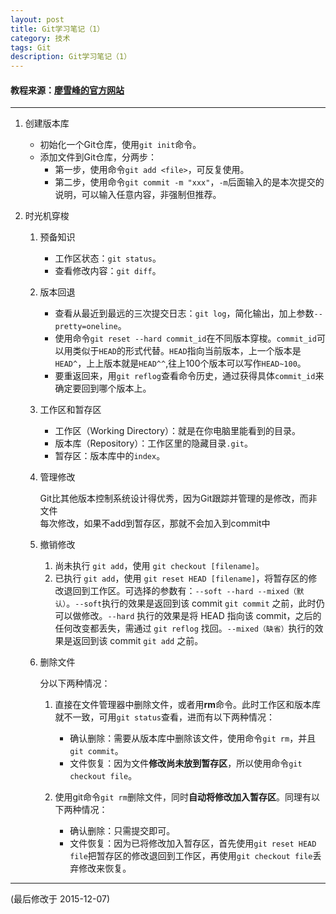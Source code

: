 ```yaml
---
layout: post
title: Git学习笔记（1）
category: 技术
tags: Git
description: Git学习笔记（1）
---
```


#### 教程来源：[廖雪峰的官方网站](http://www.liaoxuefeng.com/wiki/0013739516305929606dd18361248578c67b8067c8c017b000 "廖雪峰的官方网站")
---
1. 创建版本库

	- 初始化一个Git仓库，使用`git init`命令。
	- 添加文件到Git仓库，分两步：
		- 第一步，使用命令`git add <file>`，可反复使用。
		- 第二步，使用命令`git commit -m "xxx"`，`-m`后面输入的是本次提交的说明，可以输入任意内容，非强制但推荐。

2. 时光机穿梭

	1. 预备知识
		- 工作区状态：`git status`。
		- 查看修改内容：`git diff`。
	
	2. 版本回退
		- 查看从最近到最远的三次提交日志：`git log`，简化输出，加上参数`--pretty=oneline`。
		- 使用命令`git reset --hard commit_id`在不同版本穿梭。`commit_id`可以用类似于`HEAD`的形式代替。`HEAD`指向当前版本，上一个版本是`HEAD^`，上上版本就是`HEAD^^`,往上100个版本可以写作`HEAD~100`。
		- 要重返回来，用`git reflog`查看命令历史，通过获得具体`commit_id`来确定要回到哪个版本上。
	
	3. 工作区和暂存区
	
		- 工作区（Working Directory）：就是在你电脑里能看到的目录。
		- 版本库（Repository）：工作区里的隐藏目录`.git`。
		- 暂存区：版本库中的`index`。
		
	4. 管理修改
	  
		Git比其他版本控制系统设计得优秀，因为Git跟踪并管理的是修改，而非文件  
		每次修改，如果不add到暂存区，那就不会加入到commit中  
	
	5. 撤销修改
	
		1. 尚未执行 `git add`，使用 `git checkout [filename]`。
		2. 已执行 `git add`，使用 `git reset HEAD [filename]`，将暂存区的修改退回到工作区。可选择的参数有：`--soft --hard --mixed（默认）`。`--soft`执行的效果是返回到该 commit `git commit` 之前，此时仍可以做修改。`--hard` 执行的效果是将 HEAD 指向该 commit，之后的任何改变都丢失，需通过 `git reflog` 找回。`--mixed（缺省）`执行的效果是返回到该 commit `git add` 之前。
	
	6. 删除文件
	
		分以下两种情况：
		
		1. 直接在文件管理器中删除文件，或者用**rm**命令。此时工作区和版本库就不一致，可用`git status`查看，进而有以下两种情况：
			- 确认删除：需要从版本库中删除该文件，使用命令`git rm`，并且`git commit`。
			- 文件恢复：因为文件**修改尚未放到暂存区**，所以使用命令`git checkout file`。
		
		2. 使用git命令`git rm`删除文件，同时**自动将修改加入暂存区**。同理有以下两种情况：
			- 确认删除：只需提交即可。
			- 文件恢复：因为已将修改加入暂存区，首先使用`git reset HEAD file`把暂存区的修改退回到工作区，再使用`git checkout file`丢弃修改来恢复。
			
---			
			
(最后修改于 2015-12-07)